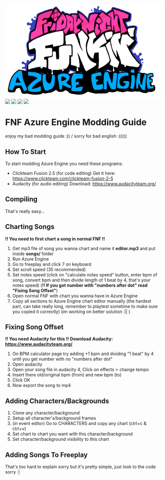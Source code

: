 ![logo](https://raw.githubusercontent.com/Azapru/AzureEngine/main/assets/logo.png "logo")
![](https://img.shields.io/github/stars/azapru/azureengine.svg) ![](https://img.shields.io/github/release/azapru/azureengine.md.svg) ![](https://img.shields.io/github/issues/azapru/azureengine.svg) ![](https://img.shields.io/github/repo-size/azapru/azureengine.svg)

# FNF Azure Engine Modding Guide
enjoy my bad modding guide :)) / sorry for bad english :(((((

## How To Start
To start modding Azure Engine you need these programs:
- Clickteam Fusion 2.5 (for code editing)
Get it here: https://www.clickteam.com/clickteam-fusion-2-5
- Audacity (for audio editing)
Download: https://www.audacityteam.org/

## Compiling
That's really easy...

## Charting Songs
**!! You need to first chart a song in normal FNF !!**
1. Get mp3 file of song you wanna chart and name it **editor.mp3** and put inside **songs/** folder
2. Run Azure Engine
3. Go to freeplay and click 7 on keyboard
4. Set scroll speed (35 recommended)
5. Set notes speed (click on "calculate notes speed" button, enter bpm of song, convert bpm and then divide length of 1 beat by 4, that's your notes speed) (**!! If you got number with "numbers after dot" read "Fixing Song Offset"**)
6.  Open normal FNF with chart you wanna have in Azure Engine
7. Copy all sections to Azure Engine chart editor manually (the hardest part, can take really long, remember to playtest sometime to make sure you copied it correctly)
(im working on better solution :|| )

## Fixing Song Offset
**!! You need Audacity for this !!**
**Download Audacity: https://www.audacityteam.org/**
1. On BPM calculator page try adding +1 bpm and dividing "1 beat" by 4 until you get number with no "numbers after dot"
2. Open audacity
3. Open your song file in audacity
4, Click on effects > change tempo
5. Insert there old/original bpm (from) and new bpm (to)
6. Click OK
7. Now export the song to mp4

## Adding Characters/Backgrounds
1. Clone any character/background
2. Setup all character's/background frames
3. (in event editor) Go to CHARACTERS and copy any chart (ctrl+c & ctrl+v)
4. Set chart to chart you want with this character/background
5. Set character/background visibility to this chart

## Adding Songs To Freeplay
That's too hard to explain sorry but it's pretty simple, just look to the code sorry :|
